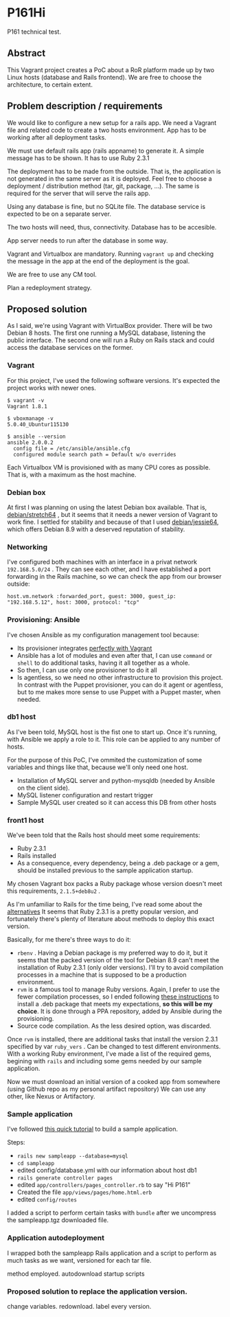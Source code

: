 # P161Hi
P161 technical test.

## Abstract
This Vagrant project creates a PoC about a RoR platform made up by two Linux hosts (database and Rails frontend). We are free to choose the architecture, to certain extent.

## Problem description / requirements

We would like to configure a new setup for a rails app. We need a Vagrant file and related code to create a two hosts environment. App has to be working after all deployment tasks.

We must use default rails app (rails appname) to generate it. A simple message has to be shown. It has to use Ruby 2.3.1

The deployment has to be made from the outside. That is, the application is not generated in the same server as it is deployed. Feel free to choose a deployment / distribution method (tar, git, package, ...). The same is required for the server that will serve the rails app.

Using any database is fine, but no SQLite file. The database service is expected to be on a separate server.

The two hosts will need, thus, connectivity. Database has to be accesible.

App server needs to run after the database in some way.

Vagrant and Virtualbox are mandatory. Running `vagrant up` and checking the message in the app at the end of the deployment is the goal.

We are free to use any CM tool.

Plan a redeployment strategy.

## Proposed solution

As I said, we're using Vagrant with VirtualBox provider.
There will be two Debian 8 hosts.
The first one running a MySQL database, listening the public interface.
The second one will run a Ruby on Rails stack and could access the database services on the former.

### Vagrant

For this project, I've used the following software versions. It's expected the project works with newer ones.

    $ vagrant -v
    Vagrant 1.8.1

    $ vboxmanage -v
    5.0.40_Ubuntur115130

    $ ansible --version
    ansible 2.0.0.2
      config file = /etc/ansible/ansible.cfg
      configured module search path = Default w/o overrides

Each Virtualbox VM is provisioned with as many CPU cores as possible. That is, with a maximum as the host machine.

### Debian box

At first I was planning on using the latest Debian box available. That is, [debian/stretch64](https://app.vagrantup.com/debian/boxes/stretch64) , but it seems that it needs a newer version of Vagrant to work fine.
I settled for stability and because of that I used [debian/jessie64](https://app.vagrantup.com/debian/boxes/jessie64), which offers Debian 8.9 with a deserved reputation of stability.

### Networking

I've configured both machines with an interface in a privat network `192.168.5.0/24` .
They can see each other, and I have established a port forwarding in the Rails machine, so we can check the app from our browser outside:

    host.vm.network :forwarded_port, guest: 3000, guest_ip: "192.168.5.12", host: 3000, protocol: "tcp"

### Provisioning: Ansible

I've chosen Ansible as my configuration management tool because:

- Its provisioner integrates [perfectly with Vagrant](https://www.vagrantup.com/docs/provisioning/ansible.html)
- Ansible has a lot of modules and even after that, I can use `command` or `shell` to do additional tasks, having it all together as a whole.
- So then, I can use only one provisioner to do it all
- Is agentless, so we need no other infrastructure to provision this project. In contrast with the Puppet provisioner, you can do it agent or agentless, but to me makes more sense to use Puppet with a Puppet master, when needed.

### db1 host

As I've been told, MySQL host is the fist one to start up.
Once it's running, with Ansible we apply a role to it.
This role can be applied to any number of hosts.

For the purpose of this PoC, I've ommited the customization of some variables and things like that, because we'll only need one host.

- Installation of MySQL server and python-mysqldb (needed by Ansible on the client side).
- MySQL listener configuration and restart trigger
- Sample MySQL user created so it can access this DB from other hosts

### front1 host

We've been told that the Rails host should meet some requirements:

- Ruby 2.3.1
- Rails installed
- As a consequence, every dependency, being a .deb package or a gem, should be installed previous to the sample application startup.

My chosen Vagrant box packs a Ruby package whose version doesn't meet this requirements, `2.1.5+deb8u2` .

As I'm unfamiliar to Rails for the time being, I've read some about the [alternatives](https://noteits.net/2016/06/10/installing-ruby-2-3-1-on-ubuntu/)
It seems that Ruby 2.3.1 is a pretty popular version, and fortunately there's plenty of literature about methods to deploy this exact version.

Basically, for me there's three ways to do it:

- `rbenv` . Having a Debian package is my preferred way to do it, but it seems that the packed version of the tool for Debian 8.9 can't meet the installation of Ruby 2.3.1 (only older versions). I'll try to avoid compilation processes in a machine that is supposed to be a production environment.
- `rvm` is a famous tool to manage Ruby versions. Again, I prefer to use the fewer compilation processes, so I ended following [these instructions](https://rvm.io/rvm/install#ubuntu) to install a .deb package that meets my expectations,  __so this will be my choice__.
It is done through a PPA repository, added by Ansible during the provisioning.
- Source code compilation. As the less desired option, was discarded.

Once `rvm` is installed, there are additional tasks that install the version 2.3.1 specified by var `ruby_vers` . Can be changed to test different environments.
With a working Ruby environment, I've made a list of the required gems, begining with `rails` and including some gems needed by our sample application.

Now we must download an initial version of a cooked app from somewhere (using Github repo as my personal artifact repository)
We can use any other, like Nexus or Artifactory.

### Sample application
I've followed [this quick tutorial](http://iridakos.com/2013/11/24/saying-hello-world-with-ruby-on-rails.html) to build a sample application.

Steps:

- `rails new sampleapp --database=mysql`
- `cd sampleapp`
- edited config/database.yml with our information about host db1
- `rails generate controller pages`
- edited `app/controllers/pages_controller.rb` to say "Hi P161"
- Created the file `app/views/pages/home.html.erb`
- edited `config/routes`

I added a script to perform certain tasks with `bundle` after we uncompress the sampleapp.tgz downloaded file.

### Application autodeployment

I wrapped both the sampleapp Rails application and a script to perform as much tasks as we want, versioned for each tar file.

method employed.
autodownload
startup scripts

### Proposed solution to replace the application version.

change variables. redownload. label every version.
